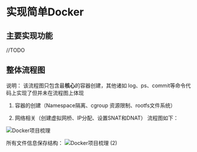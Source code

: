 # 实现简单Docker

## 主要实现功能
//TODO


## 整体流程图
说明： 该流程图只包含最**核心**的容器创建，其他诸如 log、ps、commit等命令代码上实现了但并未在流程图上体现

1. 容器的创建（Namespace隔离、cgroup 资源限制、rootfs文件系统）

2. 网络相关（创建虚拟网桥、IP分配、设置SNAT和DNAT）
流程图如下：

![Docker项目梳理](https://github.com/Chen-Litao/My_Docker/assets/138087482/6080f040-b481-4010-ac85-4d7625107b71)

所有文件信息保存结构：
![Docker项目梳理 (2)](https://github.com/Chen-Litao/My_Docker/assets/138087482/14dd217e-be43-4189-a634-4ce34d772b47)
